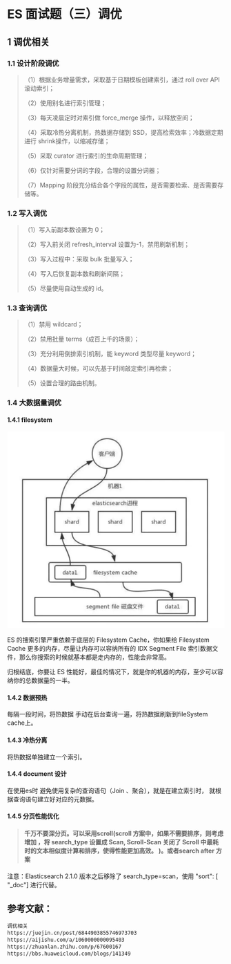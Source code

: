 # ES 面试题（三）调优

## 1 调优相关

### 1.1 设计阶段调优



> （1）根据业务增量需求，采取基于日期模板创建索引，通过 roll over API 滚动索引；
>
> （2）使用别名进行索引管理；
>
> （3）每天凌晨定时对索引做 force\_merge 操作，以释放空间；
>
> （4）采取冷热分离机制，热数据存储到 SSD，提高检索效率；冷数据定期进行 shrink操作，以缩减存储；
>
> （5）采取 curator 进行索引的生命周期管理；
>
> （6）仅针对需要分词的字段，合理的设置分词器；
>
> （7）Mapping 阶段充分结合各个字段的属性，是否需要检索、是否需要存储等。



### 1.2 写入调优



> （1）写入前副本数设置为 0；
>
> （2）写入前关闭 refresh\_interval 设置为-1，禁用刷新机制；
>
> （3）写入过程中：采取 bulk 批量写入；
>
> （4）写入后恢复副本数和刷新间隔；
>
> （5）尽量使用自动生成的 id。

### 1.3 查询调优

> （1）禁用 wildcard；
>
> （2）禁用批量 terms（成百上千的场景）；
>
> （3）充分利用倒排索引机制，能 keyword 类型尽量 keyword；
>
> （4）数据量大时候，可以先基于时间敲定索引再检索；
>
> （5）设置合理的路由机制。

### 1.4 大数据量调优

#### 1.4.1 filesystem

![](../../.gitbook/assets/image%20%2835%29.png)

ES 的搜索引擎严重依赖于底层的 Filesystem Cache，你如果给 Filesystem Cache 更多的内存，尽量让内存可以容纳所有的 IDX Segment File 索引数据文件，那么你搜索的时候就基本都是走内存的，性能会非常高。

归根结底，你要让 ES 性能好，最佳的情况下，就是你的机器的内存，至少可以容纳你的总数据量的一半。



#### 1.4.2 数据预热

每隔一段时间，将热数据 手动在后台查询一遍，将热数据刷新到fileSystem cache上。

#### 1.4.3  冷热分离

将热数据单独建立一个索引。

#### 1.4.4  document 设计

在使用es时 避免使用复杂的查询语句（Join 、聚合），就是在建立索引时， 就根据查询语句建立好对应的元数据。  


#### 1.4.5 分页性能优化

> #### **千万不要深分页。可以采用scroll\(scroll 方案中，如果不需要排序，则考虑增加** ，将 search\_type 设置成 Scan,  Scroll-Scan 关闭了 Scroll 中最耗时的文本相似度计算和排序，使得性能更加高效。 **\)。或者search after 方案**

注意：Elasticsearch 2.1.0 版本之后移除了 search\_type=scan，使用 "sort": \[ "\_doc"\] 进行代替。

## 



## 参考文献：

```text
调优相关
https://juejin.cn/post/6844903855746973703
https://aijishu.com/a/1060000000095403
https://zhuanlan.zhihu.com/p/67600167
https://bbs.huaweicloud.com/blogs/141349

```

